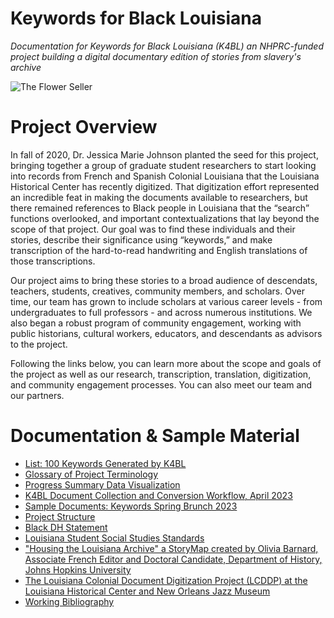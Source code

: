 # Keywords for Black Louisiana 
_Documentation for Keywords for Black Louisiana (K4BL) an NHPRC-funded project building a digital documentary edition of stories from slavery's archive_ 

![The Flower Seller](https://lxcprojects.github.io/keywords/assets/figures/poultry+vendor.png)

# Project Overview

In fall of 2020, Dr. Jessica Marie Johnson planted the seed for this project, bringing together a group of graduate student researchers to start looking into records from French and Spanish Colonial Louisiana that the Louisiana Historical Center has recently digitized. That digitization effort represented an incredible feat in making the documents available to researchers, but there remained references to Black people in Louisiana that the “search” functions overlooked, and important contextualizations that lay beyond the scope of that project. Our goal was to find these individuals and their stories, describe their significance using “keywords,” and make transcription of the hard-to-read handwriting and English translations of those transcriptions.

Our project aims to bring these stories to a broad audience of descendats, teachers, students, creatives, community members, and scholars. Over time, our team has grown to include scholars at various career levels - from undergraduates to full professors - and across numerous institutions. We also began a robust program of community engagement, working with public historians, cultural workers, educators, and descendants as advisors to the project.

Following the links below, you can learn more about the scope and goals of the project as well as our research, transcription, translation, digitization, and community engagement processes. You can also meet our team and our partners. 

# Documentation & Sample Material

* [List: 100 Keywords Generated by K4BL](https://github.com/lxcprojects/kinshiplonging/blob/main/docs/100keywords.md)
* [Glossary of Project Terminology](https://github.com/lxcprojects/k4bl/blob/main/docs/glossary.md)
* [Progress Summary Data Visualization](https://github.com/lxcprojects/k4bl/blob/main/docs/k4blprogress.md)
* [K4BL Document Collection and Conversion Workflow, April 2023](https://github.com/lxcprojects/k4bl/blob/main/docs/k4blworkflow.md)
* [Sample Documents: Keywords Spring Brunch 2023](https://docs.google.com/document/d/1ipLynUzfU3NnlSGts4SyunmYOoJDh4EDtOQTWgvTyws/edit#heading=h.6x5n61tgzdpk)
* [Project Structure](https://github.com/lxcprojects/k4bl/blob/main/docs/projectstructure.md)
* [Black DH Statement](https://github.com/lxcprojects/kinshiplonging/blob/main/docs/k4blBlackDHstatement.md)
* [Louisiana Student Social Studies Standards](https://www.louisianabelieves.com/docs/default-source/academic-curriculum/2022-k-12-louisiana-student-standards-for-social-studies.pdf?sfvrsn=df396518_4)
* ["Housing the Louisiana Archive" a StoryMap created by Olivia Barnard, Associate French Editor and Doctoral Candidate, Department of History, Johns Hopkins University](https://storymaps.arcgis.com/stories/6bb1128e4df547479c55291ada8ea5f0)
* [The Louisiana Colonial Document Digitization Project (LCDDP) at the Louisiana Historical Center and New Orleans Jazz Museum](http://lacolonialdocs.org/)
* [Working Bibliography](https://github.com/lxcprojects/kinshiplonging/blob/main/docs/bibliography.md)
